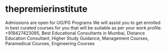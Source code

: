 # thepremierinstitute
Admissions are open for UG/PG Programs We will assist you to get enrolled in best curated courses for you that will be suitable as per your work profile. +918427423095, Best Educational Consultants in Mumbai, Distance Education Consultant, Higher Study Guidance, Management Courses, Paramedical Courses, Engineering Courses 
